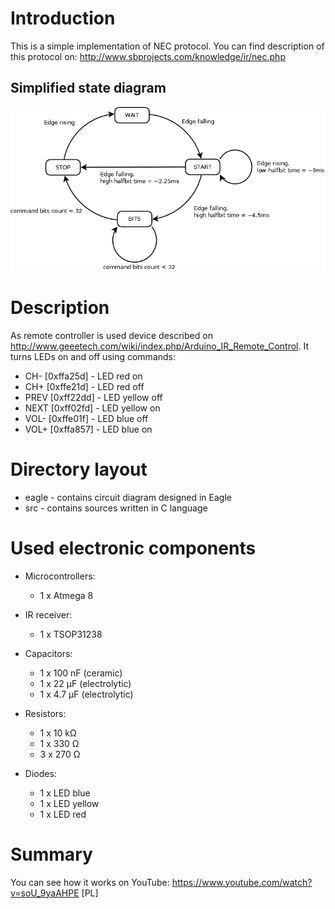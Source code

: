# Introduction

This is a simple implementation of NEC protocol. You can find description of this protocol on: http://www.sbprojects.com/knowledge/ir/nec.php

## Simplified state diagram

![alt text](ir_nec_ds.png?raw=true "Simplified state diagram")

# Description

As remote controller is used device described on http://www.geeetech.com/wiki/index.php/Arduino_IR_Remote_Control. It turns LEDs on and off using commands:
* CH- [0xffa25d] - LED red on
* CH+ [0xffe21d] - LED red off
* PREV [0xff22dd] - LED yellow off
* NEXT [0xff02fd] - LED yellow on
* VOL- [0xffe01f] - LED blue off
* VOL+ [0xffa857] - LED blue on

# Directory layout
* eagle - contains circuit diagram designed in Eagle
* src - contains sources written in C language

# Used electronic components

* Microcontrollers:
  * 1 x Atmega 8

* IR receiver:
  * 1 x TSOP31238

* Capacitors:
  * 1 x 100 nF (ceramic)
  * 1 x 22 µF (electrolytic)
  * 1 x 4.7 µF (electrolytic)

* Resistors:
  * 1 x 10 kΩ
  * 1 x 330 Ω
  * 3 x 270 Ω

* Diodes:
  * 1 x LED blue
  * 1 x LED yellow
  * 1 x LED red

# Summary

You can see how it works on YouTube: https://www.youtube.com/watch?v=soU_9yaAHPE [PL]
